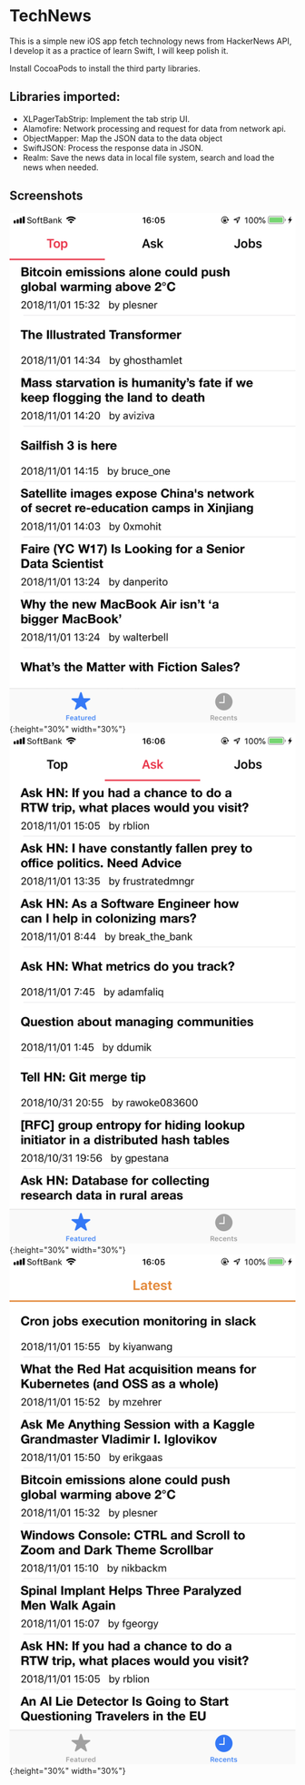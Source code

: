 # TechNews
This is a simple new iOS app fetch technology news from HackerNews API, I develop it as a practice of learn Swift, I will keep polish it.

Install CocoaPods to install the third party libraries.

## Libraries imported:

- XLPagerTabStrip: Implement the tab strip UI.  
- Alamofire: Network processing and request for data from network api.  
- ObjectMapper: Map the JSON data to the data object 
- SwiftJSON: Process the response data in JSON.
- Realm: Save the news data in local file system, search and load the news when needed.

## Screenshots
![technews01](https://github.com/HKyang07/TechNews/blob/master/Resources/IMG_01.PNG){:height="30%" width="30%"}
![technews02](https://github.com/HKyang07/TechNews/blob/master/Resources/IMG_02.PNG){:height="30%" width="30%"}
![technews03](https://github.com/HKyang07/TechNews/blob/master/Resources/IMG_03.PNG){:height="30%" width="30%"}
